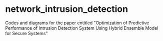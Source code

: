 # network_intrusion_detection
Codes and diagrams for the paper entitled "Optimization of Predictive Performance of Intrusion Detection System Using Hybrid Ensemble Model for Secure Systems"

